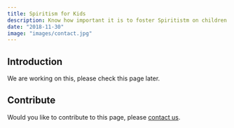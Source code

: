 ```yaml
---
title: Spiritism for Kids
description: Know how important it is to foster Spiritistm on children and get to know material, practices and procedures.
date: "2018-11-30"
image: "images/contact.jpg"
---
```


## Introduction
We are working on this, please check this page later.

## Contribute
Would you like to contribute to this page, please [contact us](/help/contact-us).

